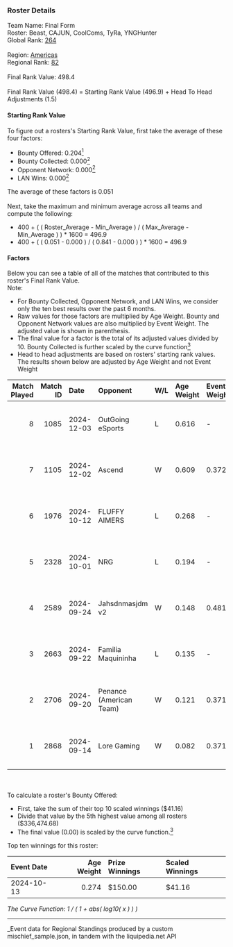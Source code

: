 ### Roster Details<br />
Team Name: Final Form<br />
Roster: Beast, CAJUN, CoolComs, TyRa, YNGHunter<br />
Global Rank: [264](../../standings_global_2025_03_01.md)<br />
<br />
Region: [Americas]( ../../standings_americas_2025_03_01.md)<br />
Regional Rank: [82]( ../../standings_americas_2025_03_01.md)<br />
<br />
Final Rank Value:  498.4<br />
<br />
Final Rank Value (498.4) = Starting Rank Value (496.9) + Head To Head Adjustments (1.5)<br />

#### Starting Rank Value<br />
To figure out a rosters's Starting Rank Value, first take the average of these four factors:<br />
- Bounty Offered: 0.204[<sup>1</sup>](#table2)
- Bounty Collected: 0.000[<sup>2</sup>](#table1)
- Opponent Network: 0.000[<sup>2</sup>](#table1)
- LAN Wins: 0.000[<sup>2</sup>](#table1)

The average of these factors is 0.051<br />
<br />
Next, take the maximum and minimum average across all teams and compute the following:<br />
- 400 + ( ( Roster_Average - Min_Average ) / ( Max_Average - Min_Average ) ) * 1600 = 496.9
- 400 + ( ( 0.051 - 0.000 ) / ( 0.841 - 0.000 ) ) * 1600 = 496.9


#### Factors<br />
Below you can see a table of all of the matches that contributed to this roster's Final Rank Value.<br />
Note:<br />

- For Bounty Collected, Opponent Network, and LAN Wins, we consider only the ten best results over the past 6 months.
- Raw values for those factors are multiplied by Age Weight. Bounty and Opponent Network values are also multiplied by Event Weight. The adjusted value is shown in parenthesis.
- The final value for a factor is the total of its adjusted values divided by 10. Bounty Collected is further scaled by the curve function[<sup>3</sup>](#curveFunction)
- Head to head adjustments are based on rosters' starting rank values. The results shown below are adjusted by Age Weight and not Event Weight
<span id="table1"></span><br />


| Match Played | Match ID | Date       | Opponent                | W/L | Age Weight | Event Weight | Bounty Collected | Opponent Network | LAN Wins  | H2H Adj. | Roster                                  |
| -: | -: | :- | :- | :- | :- | :- | :- | :- | :- | -: | :- |
|            8 |     1085 | 2024-12-03 | OutGoing eSports        | L   | 0.616      | -            | -                | -                | -         |    -7.15 | Beast, CAJUN, CoolComs, TyRa, YNGHunter |
|            7 |     1105 | 2024-12-02 | Ascend                  | W   | 0.609      | 0.372        | 0.000 (0.000)    | 0.000 (0.000)    | 0 (0.000) |     6.90 | Beast, CAJUN, CoolComs, TyRa, YNGHunter |
|            6 |     1976 | 2024-10-12 | FLUFFY AIMERS           | L   | 0.268      | -            | -                | -                | -         |    -1.37 | CAJUN, CoolComs, Drop, FxRE, YNGHunter  |
|            5 |     2328 | 2024-10-01 | NRG                     | L   | 0.194      | -            | -                | -                | -         |    -0.25 | CAJUN, CoolComs, Drop, FxRE, YNGHunter  |
|            4 |     2589 | 2024-09-24 | Jahsdnmasjdm v2         | W   | 0.148      | 0.481        | 0.000 (0.000)    | 0.012 (0.001)    | 0 (0.000) |     2.22 | CAJUN, CoolComs, Drop, FxRE, YNGHunter  |
|            3 |     2663 | 2024-09-22 | Familia Maquininha      | L   | 0.135      | -            | -                | -                | -         |    -1.23 | CAJUN, CoolComs, Drop, FxRE, YNGHunter  |
|            2 |     2706 | 2024-09-20 | Penance (American Team) | W   | 0.121      | 0.371        | 0.000 (0.000)    | 0.004 (0.000)    | 0 (0.000) |     1.40 | CAJUN, CoolComs, Drop, FxRE, YNGHunter  |
|            1 |     2868 | 2024-09-14 | Lore Gaming             | W   | 0.082      | 0.371        | 0.000 (0.000)    | 0.023 (0.001)    | 0 (0.000) |     0.94 | CAJUN, CoolComs, Drop, FxRE, YNGHunter  |

<br />
<span id="table2"></span><br />
To calculate a roster's Bounty Offered:<br />

- First, take the sum of their top 10 scaled winnings ($41.16)
- Divide that value by the 5th highest value among all rosters ($336,474.68)
- The final value (0.00) is scaled by the curve function.[<sup>3</sup>](#curveFunction)

Top ten winnings for this roster:<br />

| Event Date | Age Weight | Prize Winnings | Scaled Winnings |
| :- | -: | :- | :- |
| 2024-10-13 |      0.274 | $150.00        | $41.16          |


<span id="curveFunction"></span>_The Curve Function: 1 / ( 1 + abs( log10( x ) ) )_<br />

---
_Event data for Regional Standings produced by a custom mischief_sample.json, in tandem with the liquipedia.net API<br />

